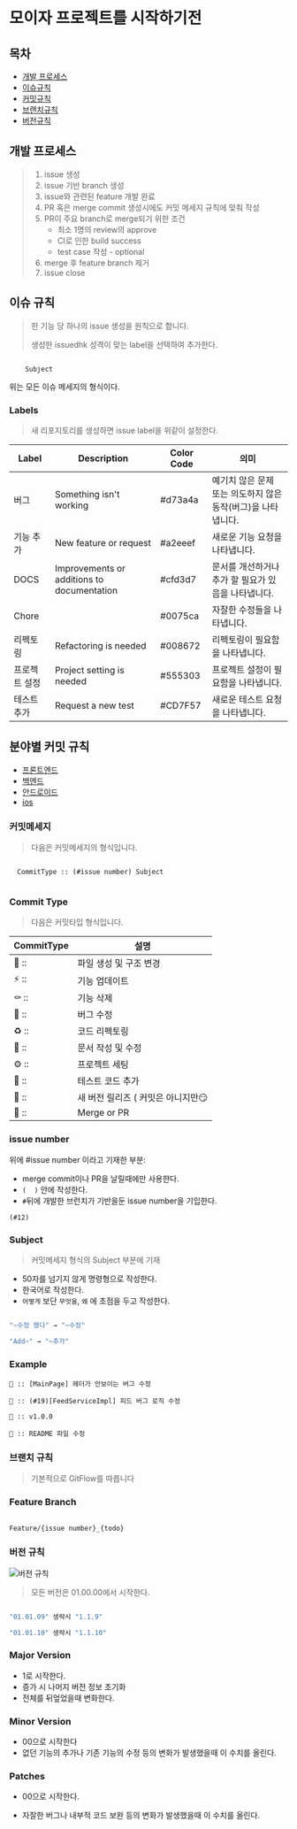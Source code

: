 # 모이자 프로젝트를 시작하기전

## 목차

* [개발 프로세스](https://github.com/Software-Meister-High-School-Community/README.md#개발-프로세스)
* [이슈규칙](https://github.com/Software-Meister-High-School-Community/README.md#이슈-규칙)
* [커밋규칙](https://github.com/Software-Meister-High-School-Community/README.md#커밋-규칙)
* [브랜치규칙](https://github.com/Software-Meister-High-School-Community/README.md#브랜치-규칙)
* [버전규칙](https://github.com/Software-Meister-High-School-Community/README.md#버전-규칙)



## 개발 프로세스

> 1. issue 생성
> 2. issue 기반 branch 생성
> 3. issue와 관련된 feature 개발 완료
> 4. PR 혹은 merge commit 생성시에도 커밋 메세지 규칙에 맞춰 작성
> 5. PR이 주요 branch로 merge되기 위한 조건
>    - 최소 1명의 review의 approve
>    - CI로 인한 build success
>    - test case 작성 - optional
> 6. merge 후 feature branch 제거
> 7. issue close



## 이슈 규칙

> 한 기능 당 하나의 issue 생성을 원칙으로 합니다.
>
> 생성한 issuedhk 성격이 맞는 label을 선택하여 추가한다.

``` [Domain] Subject

	Subject

```

위는 모든 이슈 메세지의 형식이다.

### Labels

>  새 리포지토리를 생성하면 issue label을 위같이 설정한다.

| Label         | Description                                | Color Code | 의미                                                         |
| ------------- | ------------------------------------------ | ---------- | ------------------------------------------------------------ |
| 버그          | Something isn't working                    | #d73a4a    | 예기치 않은 문제 또는 의도하지 않은 동작(버그)을 나타냅니다. |
| 기능 추가     | New feature or request                     | #a2eeef    | 새로운 기능 요청을 나타냅니다.                               |
| DOCS          | Improvements or additions to documentation | #cfd3d7    | 문서를 개선하거나 추가 할 필요가 있음을 나타냅니다.          |
| Chore         |                                            | #0075ca    | 자잘한 수정들을 나타냅니다.                                  |
| 리펙토링      | Refactoring is needed                      | #008672    | 리펙토링이 필요함을 나타냅니다.                              |
| 프로젝트 설정 | Project setting is needed                  | #555303    | 프로젝트 설정이 필요함을 나타냅니다.                         |
| 테스트 추가   | Request a new test                         | #CD7F57    | 새로운 테스트 요청을 나타냅니다.                             |



## 분야별 커밋 규칙
* [프론트엔드](https://github.com/Software-Meister-High-School-Community/README.md/tree/main/frontend)
* [백엔드](https://github.com/Software-Meister-High-School-Community/README.md/tree/main/backend)
* [안드로이드](https://github.com/Software-Meister-High-School-Community/README.md/tree/main/andrid)
* [ios](https://github.com/Software-Meister-High-School-Community/README.md/tree/main/ios)

### 커밋메세지

> 다음은 커밋메세지의 형식입니다.
``` 

  CommitType :: (#issue number) Subject
  
```

### Commit Type

 > 다음은 커밋타입 형식입니다.

|CommitType|설명|
|------|----------------------|
|📑 ::|파일 생성 및 구조 변경|
|⚡️ ::|기능 업데이트|
|⚰️ ::|기능 삭제|
|🐛 ::|버그 수정|
|♻️ ::|코드 리펙토링|
|📝 ::|문서 작성 및 수정|
|⚙️ ::|프로젝트 세팅|
|🧪 ::|테스트 코드 추가|
|🚀 ::|새 버전 릴리즈 ( 커밋은 아니지만😏|
|🔀 ::|Merge or PR|



### issue number

위에 #issue number 이라고 기재한 부분:

- merge commit이나 PR을 날릴때에만 사용한다.
- `(  )` 안에 작성한다.
- `#`뒤에 개발한 브런치가 기반을둔 issue number을 기입한다.

```
(#12)
```

### Subject

> 커밋메세지 형식의 Subject 부분에 기재

* 50자를 넘기지 않게 명령형으로 작성한다.
* 한국어로 작성한다.
* ```어떻게``` 보단 ```무엇을```, ```왜``` 에 초점을 두고 작성한다.

```bash

"~수정 했다" → "~수정"

"Add~" → "~추가"

```

### Example

```
🐛 :: [MainPage] 헤더가 안보이는 버그 수정
```
```
🐛 :: (#19)[FeedServiceImpl] 피드 버그 로직 수정
```
```
🚀 :: v1.0.0
```
```
📝 :: README 파일 수정
```



### 브랜치 규칙

> 기본적으로 GitFlow를 따릅니다

### Feature Branch

```markdown

Feature/{issue number}_{todo}

```



### 버전 규칙

![버전 규칙](https://user-images.githubusercontent.com/67373938/119933978-0ac15300-bfc0-11eb-99cd-0198b1ee6f2d.png)

>  모든 버전은 01.00.00에서 시작한다.

```jsx

"01.01.09" 생략시 "1.1.9"

"01.01.10" 생략시 "1.1.10"

```

### Major Version

- 1로 시작한다.
- 증가 시 나머지 버전 정보 초기화
- 전체를 뒤엎었을때 변화한다.

### Minor Version

- 00으로 시작한다 
- 없던 기능의 추가나 기존 기능의 수정 등의 변화가 발생했을때 이 수치를 올린다.

### Patches

+ 00으로 시작한다.

- 자잘한 버그나 내부적 코드 보완 등의 변화가 발생했을때 이 수치를 올린다.
